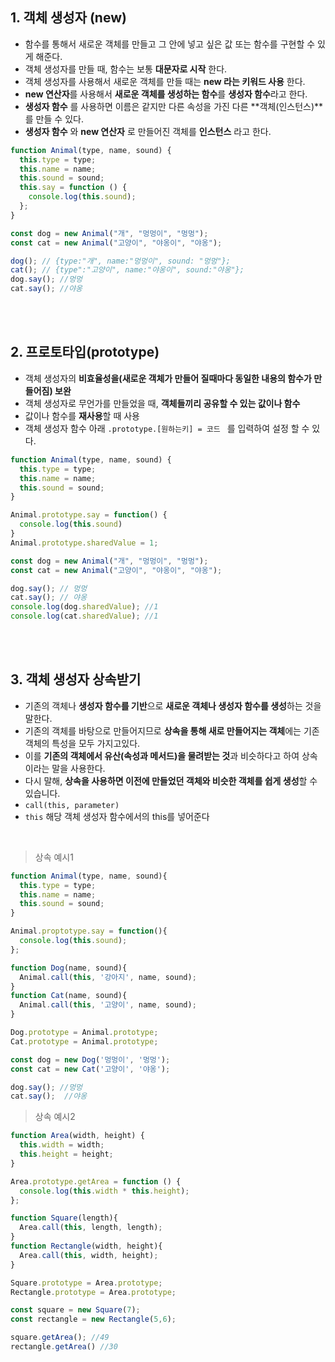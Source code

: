 ## 1. 객체 생성자 (new)
- 함수를 통해서 새로운 객체를 만들고 그 안에 넣고 싶은 값 또는 함수를 구현할 수 있게 해준다.
- 객체 생성자를 만들 때, 함수는 보통 **대문자로 시작** 한다.
- 객체 생성자를 사용해서 새로운 객체를 만들 때는 **new 라는 키워드 사용** 한다.
- **new 연산자**를 사용해서 **새로운 객체를 생성하는 함수**를 **생성자 함수**라고 한다. 
- **생성자 함수** 를 사용하면 이름은 같지만 다른 속성을 가진 다른 **객체(인스턴스)**를 만들 수 있다. 
- **생성자 함수** 와 **new 연산자** 로 만들어진 객체를 **인스턴스** 라고 한다.

```javascript
function Animal(type, name, sound) {
  this.type = type;
  this.name = name;
  this.sound = sound;
  this.say = function () {
    console.log(this.sound);
  };
}

const dog = new Animal("개", "멍멍이", "멍멍");
const cat = new Animal("고양이", "야옹이", "야옹");

dog(); // {type:"개", name:"멍멍이", sound: "멍멍"};
cat(); // {type":"고양이", name:"야옹이", sound:"야옹"}; 
dog.say(); //멍멍
cat.say(); //야옹

```



<br><br>


## 2. 프로토타입(prototype)
- 객체 생성자의 **비효율성을(새로운 객체가 만들어 질때마다 동일한 내용의 함수가 만들어짐) 보완**
- 객체 생성자로 무언가를 만들었을 때, **객체들끼리 공유할 수 있는 값이나 함수**
- 값이나 함수를 **재사용**할 때 사용
- 객체 생성자 함수 아래 ```.prototype.[원하는키] = 코드 ``` 를 입력하여 설정 할 수 있다.

```javascript
function Animal(type, name, sound) {
  this.type = type;
  this.name = name;
  this.sound = sound;
}

Animal.prototype.say = function() {
  console.log(this.sound)
}
Animal.prototype.sharedValue = 1;

const dog = new Animal("개", "멍멍이", "멍멍");
const cat = new Animal("고양이", "야옹이", "야옹");

dog.say(); // 멍멍
cat.say(); // 야옹
console.log(dog.sharedValue); //1
console.log(cat.sharedValue); //1


```

<br><br>

## 3. 객체 생성자 상속받기
- 기존의 객체나 **생성자 함수를 기반**으로 **새로운 객체나 생성자 함수를 생성**하는 것을 말한다.
- 기존의 객체를 바탕으로 만들어지므로 **상속을 통해 새로 만들어지는 객체**에는 기존 객체의 특성을 모두 가지고있다.
- 이를 **기존의 객체에서 유산(속성과 메서드)을 물려받는 것**과 비슷하다고 하여 상속이라는 말을 사용한다.
- 다시 말해, **상속을 사용하면 이전에 만들었던 객체와 비슷한 객체를 쉽게 생성**할 수 있습니다.
- ```call(this, parameter)```
- ```this```  해당 객체 생성자 함수에서의 this를 넣어준다

<br>

> 상속 예시1

```javascript
function Animal(type, name, sound){
  this.type = type;
  this.name = name;
  this.sound = sound;
}

Animal.proptotype.say = function(){
  console.log(this.sound);
};

function Dog(name, sound){
  Animal.call(this, '강아지', name, sound);
}
function Cat(name, sound){
  Animal.call(this, '고양이', name, sound);
}

Dog.prototype = Animal.prototype;
Cat.prototype = Animal.prototype;

const dog = new Dog('멍멍이', '멍멍');
const cat = new Cat('고양이', '야옹');

dog.say(); //멍멍
cat.say();  //야옹

```


> 상속 예시2

```javascript
function Area(width, height) {
  this.width = width;
  this.height = height;
}

Area.prototype.getArea = function () {
  console.log(this.width * this.height);
};

function Square(length){
  Area.call(this, length, length); 
}
function Rectangle(width, height){
  Area.call(this, width, height);
}

Square.prototype = Area.prototype;
Rectangle.prototype = Area.prototype;

const square = new Square(7);
const rectangle = new Rectangle(5,6);

square.getArea(); //49
rectangle.getArea() //30

```

